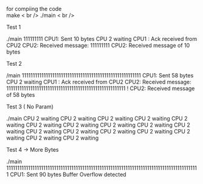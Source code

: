 for compiing the code <br />
make < br /> 
./main <message> < br /> 


Test 1
 
./main 111111111
CPU1: Sent 10 bytes
CPU 2 waiting 
CPU1 : Ack received from CPU2 
CPU2: Received message: 111111111 
CPU2: Received message of 10 bytes


Test 2

/main 1111111111111111111111111111111111111111111111111111111
 CPU1: Sent 58 bytes
CPU 2 waiting 
CPU1 : Ack received from CPU2 
CPU2: Received message: 1111111111111111111111111111111111111111111111111111111 !
CPU2: Received message of 58 bytes


Test 3 ( No Param)

./main
CPU 2 waiting 
CPU 2 waiting 
CPU 2 waiting 
CPU 2 waiting 
CPU 2 waiting 
CPU 2 waiting 
CPU 2 waiting 
CPU 2 waiting 
CPU 2 waiting 
CPU 2 waiting 
CPU 2 waiting 
CPU 2 waiting 
CPU 2 waiting 
CPU 2 waiting 
CPU 2 waiting 
CPU 2 waiting 
CPU 2 waiting 





Test 4 -> More Bytes

./main 11111111111111111111111111111111111111111111111111111111111111111111111111111111111111111
CPU1: Sent 90 bytes
Buffer Overflow detected 
